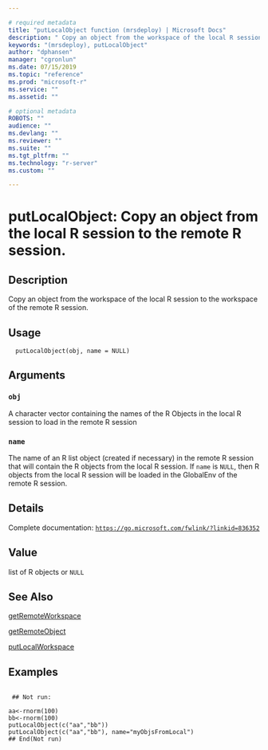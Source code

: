 ```yaml
--- 

# required metadata 
title: "putLocalObject function (mrsdeploy) | Microsoft Docs" 
description: " Copy an object from the workspace of the local R session to the workspace  of the remote R session. " 
keywords: "(mrsdeploy), putLocalObject" 
author: "dphansen" 
manager: "cgronlun" 
ms.date: 07/15/2019
ms.topic: "reference" 
ms.prod: "microsoft-r" 
ms.service: "" 
ms.assetid: "" 

# optional metadata 
ROBOTS: "" 
audience: "" 
ms.devlang: "" 
ms.reviewer: "" 
ms.suite: "" 
ms.tgt_pltfrm: "" 
ms.technology: "r-server" 
ms.custom: "" 

--- 
```





 # putLocalObject: Copy an object from the local R session to the remote R session. 
 ## Description

Copy an object from the workspace of the local R session to the workspace 
of the remote R session.


 ## Usage

```   
  putLocalObject(obj, name = NULL)

```

 ## Arguments



 ### `obj`
 A character vector containing the names of the R Objects in the local R session to load in the remote R session 



 ### `name`
 The name of an R list object (created if necessary) in the remote R session that will contain the R objects from the local R session.  If `name` is `NULL`, then R objects from the local R session will be loaded in the GlobalEnv of the remote R session. 



 ## Details

Complete documentation: [`https://go.microsoft.com/fwlink/?linkid=836352`](https://go.microsoft.com/fwlink/?linkid=836352)



 ## Value

list of R objects or `NULL`

 ## See Also

[getRemoteWorkspace](getRemoteWorkspace.md)

[getRemoteObject](getRemoteObject.md)

[putLocalWorkspace](putLocalWorkspace.md)

 ## Examples

 ```

  ## Not run:

aa<-rnorm(100)
bb<-rnorm(100)
putLocalObject(c("aa","bb"))
putLocalObject(c("aa","bb"), name="myObjsFromLocal")
 ## End(Not run) 
```

